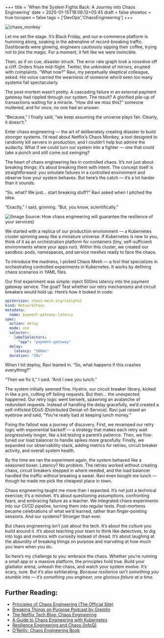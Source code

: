 +++
title = 'When the System Fights Back: A Journey into Chaos Engineering'
date = 2025-01-15T18:06:12+05:45
draft = false
showtoc = true
tocopen = false
tags = ['DevOps','ChaosEngineering']
+++

![chaos_monkey](https://miro.medium.com/v2/resize:fit:1400/format:webp/1*Uv9c7gKs0eYUTTNiE_iFgg.jpeg)

Let me set the stage. It’s Black Friday, and our e-commerce platform is humming along, soaking in the adrenaline of record-breaking traffic. Dashboards were glowing, engineers cautiously sipping their coffee, trying not to jinx the magic. For a moment, it felt like we were invincible.

Then, as if on cue, disaster struck. The error rate graph took a nosedive off a cliff. Orders froze mid-flight. Twitter, the unkindest of mirrors, erupted with complaints. “What now?” Ravi, my perpetually skeptical colleague, asked. His voice carried the weariness of someone who’d seen too many systems fail spectacularly.

The post-mortem wasn’t pretty. A cascading failure in an external payment gateway had rippled through our system. The result? A glorified pile-up of transactions waiting for a miracle. “How did we miss this?” someone muttered, and for once, no one had an answer.

“Because,” I finally said, “we keep assuming the universe plays fair. Clearly, it doesn’t.”

Enter chaos engineering — the art of deliberately creating disaster to build stronger systems. I’d read about Netflix’s Chaos Monkey, a tool designed to randomly kill servers in production, and I couldn’t help but admire the audacity. What if we could turn our system into a fighter — one that could take a punch and still come out swinging?

The heart of chaos engineering lies in controlled chaos. It’s not just about breaking things; it’s about breaking them with intent. The concept itself is straightforward: you simulate failures in a controlled environment and observe how your system behaves. But here’s the catch — it’s a lot harder than it sounds.

“So, what? We just… start breaking stuff?” Ravi asked when I pitched the idea.

“Exactly,” I said, grinning. “But, you know, scientifically.”

![(Image Source: How chaos engineering will guarantee the resilience of your services)](https://miro.medium.com/v2/resize:fit:1400/format:webp/0*i6kuBR9JKj0F53Nw.png)

We started with a replica of our production environment — a Kubernetes cluster spinning away like a miniature universe. If Kubernetes is new to you, think of it as an orchestration platform for containers (tiny, self-sufficient environments where your apps run). Within this cluster, we created our sandbox: pods, namespaces, and service meshes ready to face the chaos.

To introduce the madness, I picked Chaos Mesh — a tool that specializes in orchestrating controlled experiments in Kubernetes. It works by defining chaos scenarios in YAML files.

Our first experiment was simple: inject 500ms latency into the payment gateway service. The goal? Test whether our retry mechanisms and circuit breakers would hold up. Here’s how it looked in code:

```yaml
apiVersion: chaos-mesh.org/v1alpha1
kind: NetworkChaos
metadata:
  name: payment-gateway-latency
spec:
  action: delay
  mode: one
  selector:
    labelSelectors:
      "app": "payment-gateway"
  delay:
    latency: "500ms"
  duration: "30s"
```

When I hit deploy, Ravi leaned in. “So, what happens if this crashes everything?”

“Then we fix it,” I said. “And I owe you lunch.”

The system initially seemed fine. Hystrix, our circuit breaker library, kicked in like a pro, cutting off failing requests. But then… the unexpected happened. Our retry logic went berserk, spawning an avalanche of redundant requests. Instead of handling the delay gracefully, we’d created a self-inflicted DDoS (Distributed Denial-of-Service). Ravi just raised an eyebrow and said, “You’re really bad at keeping lunch money.”

Fixing the fallout was a journey of discovery. First, we revamped our retry logic with exponential backoff — a strategy that makes each retry wait progressively longer, like a kid testing a parent’s patience. Then, we fine-tuned our load balancer to handle spikes more gracefully. Finally, we expanded our observability stack, adding metrics for retries, circuit breaker activity, and overall system health.

By the time we ran the experiment again, the system behaved like a seasoned boxer. Latency? No problem. The retries worked without creating chaos, circuit breakers stepped in where needed, and the load balancer handled the traffic without breaking a sweat. Ravi even bought me lunch — though he made me pick the cheapest place in town.

Chaos engineering taught me more than I expected. It’s not just a technical exercise; it’s a mindset. It’s about questioning assumptions, confronting fears, and embracing failure as a teacher. We integrated chaos experiments into our CI/CD pipeline, turning them into regular tests. Post-mortems became celebrations of what we’d learned, rather than finger-pointing sessions. And our systems? Stronger than ever.

But chaos engineering isn’t just about the tech. It’s about the culture you build around it. It’s about teaching your team to think like detectives, to dig into logs and metrics with curiosity instead of dread. It’s about laughing at the absurdity of breaking things on purpose and marveling at how much you learn when you do.

So here’s my challenge to you: embrace the chaos. Whether you’re running a small app or a massive platform, the principles hold true. Build your gladiator arena, unleash the chaos, and watch your system evolve. It’s scary, sure. But it’s also exhilarating. _Because resilience isn’t something you stumble into — it’s something you engineer, one glorious failure at a time._

## Further Reading:

- [Principles of Chaos Engineering (The Official Site)](https://principlesofchaos.org/)
- [Breaking Things on Purpose Podcast by Gremlin](https://www.gremlin.com/podcast)
- [The Netflix Tech Blog: Chaos Engineering](https://netflixtechblog.com/tagged/chaos-engineering)
- [A Guide to Chaos Engineering with Kubernetes](https://opensource.com/article/21/5/kubernetes-chaos)
- [Resilience Engineering and Chaos (InfoQ)](http://www.infoq.com/chaos-engineering/)
- [O’Reilly: Chaos Engineering Book](https://www.oreilly.com/library/view/chaos-engineering/9781492043850/)
